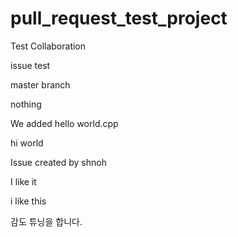 # pull_request_test_project

Test Collaboration

issue test

master branch

nothing


We added hello world.cpp

hi world

Issue created by shnoh

I like it

i like this

감도 튜닝을 합니다.
